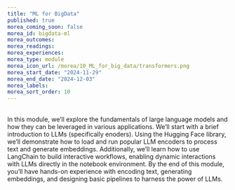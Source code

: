 ```yaml
---
title: "ML for BigData"
published: true
morea_coming_soon: false
morea_id: bigdata-ml
morea_outcomes:
morea_readings:
morea_experiences:
morea_type: module
morea_icon_url: /morea/10_ML_for_big_data/transformers.png
morea_start_date: "2024-11-29"
morea_end_date: "2024-12-03"
morea_labels:
morea_sort_order: 10
---
```

<br/>
In this module, we’ll explore the fundamentals of large language models and how they can be leveraged in various applications. We’ll start with a brief introduction to LLMs (specifically enoders). Using the Hugging Face library, we’ll demonstrate how to load and run popular LLM encoders to process text and generate embeddings. Additionally, we’ll learn how to use LangChain to build interactive workflows, enabling dynamic interactions with LLMs directly in the notebook environment. By the end of this module, you’ll have hands-on experience with encoding text, generating embeddings, and designing basic pipelines to harness the power of LLMs.



